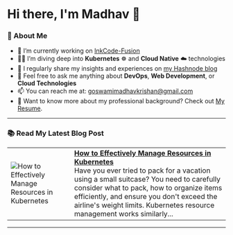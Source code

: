 # Hi there, I'm Madhav 👋

### 🚀 About Me
- 🔭 I’m currently working on [InkCode-Fusion](https://github.com/MadhavKrishanGoswami/InkCode-Fusion)
- 🧑‍💻 I’m diving deep into **Kubernetes** ☸️ and **Cloud Native** ☁️ technologies
- 📝 I regularly share my insights and experiences on [my Hashnode blog](https://madhavkrishangoswami.hashnode.dev)
- 💬 Feel free to ask me anything about **DevOps**, **Web Development**, or **Cloud Technologies**
- 📫 You can reach me at: [goswamimadhavkrishan@gmail.com](mailto:goswamimadhavkrishan@gmail.com)
- 📄 Want to know more about my professional background? Check out [My Resume](https://drive.google.com/file/d/1--TsMAlmAzzvviIOs0bcAGnG9Ooyf3WN/view?usp=sharing).

---

### 📚 Read My Latest Blog Post
<!-- HASHNODE_BLOG:START -->
<table><tr><td><img src="https://cdn.hashnode.com/res/hashnode/image/upload/v1730284707313/fb7c2eb5-b5d0-4cb3-a4b4-b5503c2fca93.jpeg" alt="How to Effectively Manage Resources in Kubernetes"></td><td><a href="https://madhavkrishangoswami.hashnode.dev/how-to-effectively-manage-resources-in-kubernetes"><strong>How to Effectively Manage Resources in Kubernetes</strong></a><br>Have you ever tried to pack for a vacation using a small suitcase? You need to carefully consider what to pack, how to organize items efficiently, and ensure you don't exceed the airline's weight limits. Kubernetes resource management works similarly...</td></tr></table>
<!-- HASHNODE_BLOG:END -->

---
